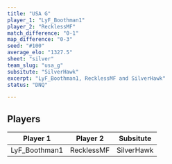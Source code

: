 ```yaml
---
title: "USA G"
player_1: "LyF_Boothman1"
player_2: "RecklessMF"
match_difference: "0-1"
map_difference: "0-3"
seed: "#100"
average_elo: "1327.5"
sheet: "silver"
team_slug: "usa_g"
subsitute: "SilverHawk"
excerpt: "LyF_Boothman1, RecklessMF and SilverHawk"
status: "DNQ"

---
```

## Players

| Player 1 | Player 2 | Subsitute |
| -- | -- | -- |
| LyF_Boothman1 | RecklessMF | SilverHawk |

